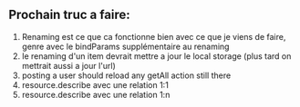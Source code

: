 ## Prochain truc a faire:

1. Renaming est ce que ca fonctionne bien avec ce que je viens de faire, genre avec le bindParams supplémentaire au renaming
2. le renaming d'un item devrait mettre a jour le local storage (plus tard on mettrait aussi a jour l'url)
3. posting a user should reload any getAll action still there
4. resource.describe avec une relation 1:1
5. resource.describe avec une relation 1:n
